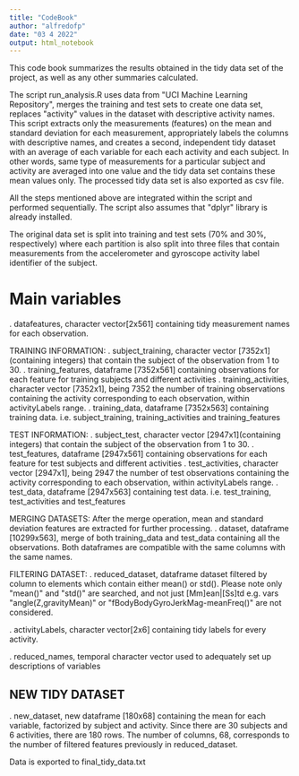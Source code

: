 ```yaml
---
title: "CodeBook"
author: "alfredofp"
date: "03 4 2022"
output: html_notebook
---
```


This code book summarizes the results obtained in the tidy data set of the project, as well as any other summaries calculated.

The script run_analysis.R uses data from "UCI Machine Learning Repository", merges the training and test sets to create one data set,
replaces "activity" values in the dataset with descriptive activity names.
This script extracts only the measurements (features) on the mean and standard deviation for each measurement, appropriately labels the columns with descriptive names, and creates a second, independent tidy dataset with an average of each variable for each each activity and each subject. In other words, same type of measurements for a particular subject and activity are averaged into one value and the tidy data set contains these mean values only. The processed tidy data set is also exported as csv file.

All the steps mentioned above are integrated within the script and performed sequentially. The script also assumes that "dplyr" library is already installed.

The original data set is split into training and test sets (70% and 30%, respectively) where each partition is also split into three files that contain measurements from the accelerometer and gyroscope
activity label identifier of the subject.

# Main variables
. datafeatures, character vector[2x561] containing tidy measurement names for each observation. 

TRAINING INFORMATION:
. subject_training, character vector [7352x1](containing integers) that contain the subject of the observation from 1 to 30.
. training_features, dataframe [7352x561] containing observations for each feature for training subjects and different activities
. training_activities, character vector [7352x1], being 7352 the number of training observations containing the activity corresponding to each observation, within activityLabels range.
. training_data, dataframe [7352x563] containing training data. i.e. subject_training, training_activities and training_features

TEST INFORMATION:
. subject_test, character vector [2947x1](containing integers) that contain the subject of the observation from 1 to 30.
. test_features, dataframe [2947x561] containing observations for each feature for test subjects and different activities
. test_activities, character vector [2947x1], being 2947 the number of test observations containing the activity corresponding to each observation, within activityLabels range.
. test_data, dataframe [2947x563] containing test data. i.e. test_training, test_activities and test_features

MERGING DATASETS:
After the merge operation, mean and standard deviation features are extracted for further processing. 
. dataset, dataframe [10299x563], merge of both training_data and test_data containing all the observations. Both dataframes are compatible with the same columns with the same names.

FILTERING DATASET:
. reduced_dataset, dataframe dataset filtered by column to elements which contain either mean() or std().
Please note only "mean()" and "std()" are searched, and not just [Mm]ean|[Ss]td e.g. vars "angle(Z,gravityMean)" or "fBodyBodyGyroJerkMag-meanFreq()" are not considered.

. activityLabels, character vector[2x6] containing tidy labels for every activity.

. reduced_names, temporal character vector used to adequately set up descriptions of variables

## NEW TIDY DATASET
. new_dataset, new dataframe [180x68] containing the mean for each variable, factorized by subject and activity.
Since there are 30 subjects and 6 activities, there are 180 rows.
The number of columns, 68, corresponds to the number of filtered features previously in reduced_dataset.

Data is exported to final_tidy_data.txt
